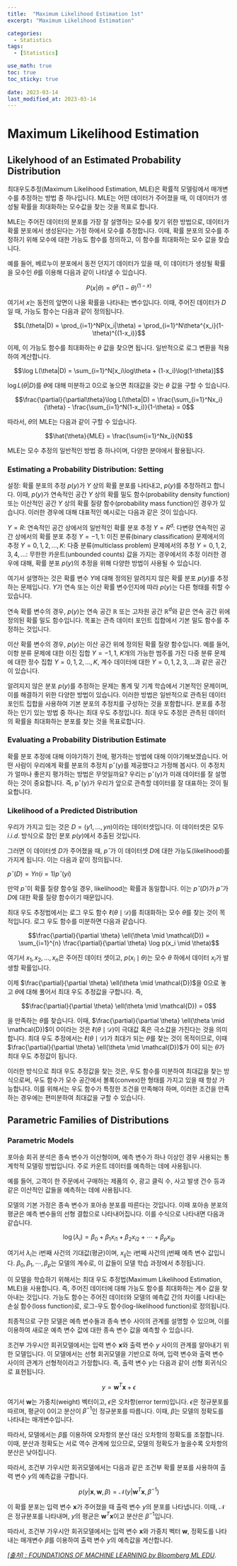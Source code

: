 ```yaml
---
title:  "Maximum Likelihood Estimation 1st"
excerpt: "Maximum Likelihood Estimation"

categories:
  - Statistics
tags:
  - [Statistics]

use_math: true
toc: true
toc_sticky: true
 
date: 2023-03-14
last_modified_at: 2023-03-14
---
```

# Maximum Likelihood Estimation
## Likelyhood of an Estimated Probability Distribution
최대우도추정(Maximum Likelihood Estimation, MLE)은 확률적 모델링에서 매개변수를 추정하는 방법 중 하나입니다. MLE는 어떤 데이터가 주어졌을 때, 이 데이터가 생성될 확률을 최대화하는 모수값을 찾는 것을 목표로 합니다.

MLE는 주어진 데이터의 분포를 가장 잘 설명하는 모수를 찾기 위한 방법으로, 데이터가 확률 분포에서 생성된다는 가정 하에서 모수를 추정합니다. 이때, 확률 분포의 모수를 추정하기 위해 모수에 대한 가능도 함수를 정의하고, 이 함수를 최대화하는 모수 값을 찾습니다.

예를 들어, 베르누이 분포에서 동전 던지기 데이터가 있을 때, 이 데이터가 생성될 확률을 모수인 $\theta$를 이용해 다음과 같이 나타낼 수 있습니다.

$$P(x|\theta) = \theta^{x}(1-\theta)^{(1-x)}$$

여기서 $x$는 동전의 앞면이 나올 확률을 나타내는 변수입니다. 이때, 주어진 데이터가 $D$일 때, 가능도 함수는 다음과 같이 정의됩니다.

$$L(\theta|D) = \prod_{i=1}^NP(x_i|\theta) = \prod_{i=1}^N\theta^{x_i}(1-\theta)^{(1-x_i)}$$

이제, 이 가능도 함수를 최대화하는 $\theta$ 값을 찾으면 됩니다. 일반적으로 로그 변환을 적용하여 계산합니다.

$$\log L(\theta|D) = \sum_{i=1}^N[x_i\log\theta + (1-x_i)\log(1-\theta)]$$

$\log L(\theta|D)$를 $\theta$에 대해 미분하고 0으로 놓으면 최대값을 갖는 $\theta$ 값을 구할 수 있습니다.

$$\frac{\partial}{\partial\theta}\log L(\theta|D) = \frac{\sum_{i=1}^Nx_i}{\theta} - \frac{\sum_{i=1}^N(1-x_i)}{1-\theta} = 0$$

따라서, $\theta$의 MLE는 다음과 같이 구할 수 있습니다.

$$\hat{\theta}{MLE} = \frac{\sum{i=1}^Nx_i}{N}$$

MLE는 모수 추정의 일반적인 방법 중 하나이며, 다양한 분야에서 활용됩니다.

### Estimating a Probability Distribution: Setting

설정: 확률 분포의 추정
$p(y)$가 $Y$ 상의 확률 분포를 나타내고, $p(y)$를 추정하려고 합니다. 이때, $p(y)$가 연속적인 공간 $Y$ 상의 확률 밀도 함수(probability density function) 또는 이산적인 공간 $Y$ 상의 확률 질량 함수(probability mass function)인 경우가 있습니다. 이러한 경우에 대해 대표적인 예시로는 다음과 같은 것이 있습니다.

$Y = R$: 연속적인 공간 상에서의 일반적인 확률 분포 추정
$Y = R^d$: 다변량 연속적인 공간 상에서의 확률 분포 추정
$Y = {-1,1}$: 이진 분류(binary classification) 문제에서의 추정
$Y = {0,1,2,...,K}$: 다중 분류(multiclass problem) 문제에서의 추정
$Y = {0,1,2,3,4,...}$: 무한한 카운트(unbounded counts) 값을 가지는 경우에서의 추정
이러한 경우에 대해, 확률 분포 $p(y)$의 추정을 위해 다양한 방법이 사용될 수 있습니다.

여기서 설명하는 것은 확률 변수 $Y$에 대해 정의된 알려지지 않은 확률 분포 $p(y)$를 추정하는 문제입니다. $Y$가 연속 또는 이산 확률 변수인지에 따라 $p(y)$는 다른 형태를 취할 수 있습니다.

연속 확률 변수의 경우, $p(y)$는 연속 공간 $\mathbb{R}$ 또는 고차원 공간 $\mathbb{R}^d$와 같은 연속 공간 위에 정의된 확률 밀도 함수입니다. 목표는 관측 데이터 포인트 집합에서 기본 밀도 함수를 추정하는 것입니다.

이산 확률 변수의 경우, $p(y)$는 이산 공간 위에 정의된 확률 질량 함수입니다. 예를 들어, 이항 분류 문제에 대한 이진 집합 $Y={-1,1}$, $K$개의 가능한 범주를 가진 다중 분류 문제에 대한 정수 집합 $Y={0,1,2,\dots,K}$, 계수 데이터에 대한 $Y={0,1,2,3,\dots}$과 같은 공간이 있습니다.

알려지지 않은 분포 $p(y)$를 추정하는 문제는 통계 및 기계 학습에서 기본적인 문제이며, 이를 해결하기 위한 다양한 방법이 있습니다. 이러한 방법은 일반적으로 관측된 데이터 포인트 집합을 사용하여 기본 분포의 추정치를 구성하는 것을 포함합니다. 분포를 추정하는 인기 있는 방법 중 하나는 최대 우도 추정입니다. 최대 우도 추정은 관측된 데이터의 확률을 최대화하는 분포를 찾는 것을 목표로합니다.

### Evaluating a Probability Distribution Estimate

확률 분포 추정에 대해 이야기하기 전에, 평가하는 방법에 대해 이야기해보겠습니다.
어떤 사람이 우리에게 확률 분포의 추정치 pˆ(y)를 제공했다고 가정해 봅시다.
이 추정치가 얼마나 좋은지 평가하는 방법은 무엇일까요?
우리는 pˆ(y)가 미래 데이터를 잘 설명하는 것이 중요합니다. 즉, pˆ(y)가 우리가 앞으로 관측할 데이터를 잘 대표하는 것이 필요합니다.

### Likelihood of a Predicted Distribution

우리가 가지고 있는 것은 $D = (y1,..., yn)$이라는 데이터셋입니다. 이 데이터셋은 모두 $i.i.d.$ 방식으로 참인 분포 $p(y)$에서 추출된 것입니다.

그러면 이 데이터셋 $D$가 주어졌을 때, $pˆ$가 이 데이터셋 $D$에 대한 가능도(likelihood)를 가지게 됩니다. 이는 다음과 같이 정의됩니다.

$pˆ(D) = Yn(i=1) pˆ(yi)$

만약 $pˆ$이 확률 질량 함수일 경우, likelihood는 확률과 동일합니다. 이는 $pˆ(D)$가 $pˆ$가 $D$에 대한 확률 질량 함수이기 때문입니다.

최대 우도 추정법에서는 로그 우도 함수 $\ell(\theta \mid \mathcal{D})$를 최대화하는 모수 $\theta$를 찾는 것이 목적입니다. 로그 우도 함수를 미분하면 다음과 같습니다.

$$\frac{\partial}{\partial \theta} \ell(\theta \mid \mathcal{D}) = \sum_{i=1}^{n} \frac{\partial}{\partial \theta} \log p(x_i \mid \theta)$$

여기서 $x_1, x_2, \ldots, x_n$은 주어진 데이터 셋이고, $p(x_i \mid \theta)$는 모수 $\theta$ 하에서 데이터 $x_i$가 발생할 확률입니다.

이제 $\frac{\partial}{\partial \theta} \ell(\theta \mid \mathcal{D})$을 0으로 놓고 $\theta$에 대해 풀어서 최대 우도 추정값을 구합니다. 즉,

$$\frac{\partial}{\partial \theta} \ell(\theta \mid \mathcal{D}) = 0$$

을 만족하는 $\theta$를 찾습니다. 이때, $\frac{\partial}{\partial \theta} \ell(\theta \mid \mathcal{D})$이 0이라는 것은 $\ell(\theta \mid \mathcal{D})$이 극대값 혹은 극소값을 가진다는 것을 의미합니다. 최대 우도 추정에서는 $\ell(\theta \mid \mathcal{D})$가 최대가 되는 $\theta$를 찾는 것이 목적이므로, 이때 $\frac{\partial}{\partial \theta} \ell(\theta \mid \mathcal{D})$가 0이 되는 $\theta$가 최대 우도 추정값이 됩니다.

이러한 방식으로 최대 우도 추정값을 찾는 것은, 우도 함수를 미분하여 최대값을 찾는 방식으로써, 우도 함수가 모수 공간에서 볼록(convex)한 형태를 가지고 있을 때 항상 가능합니다. 이를 위해서는 우도 함수가 특정한 조건을 만족해야 하며, 이러한 조건을 만족하는 경우에는 편미분하여 최대값을 구할 수 있습니다.

## Parametric Families of Distributions
### Parametric Models

포아송 회귀 분석은 종속 변수가 이산형이며, 예측 변수가 하나 이상인 경우 사용되는 통계학적 모델링 방법입니다. 주로 카운트 데이터를 예측하는 데에 사용됩니다.

예를 들어, 고객이 한 주문에서 구매하는 제품의 수, 광고 클릭 수, 사고 발생 건수 등과 같은 이산적인 값들을 예측하는 데에 사용됩니다.

모델의 기본 가정은 종속 변수가 포아송 분포를 따른다는 것입니다. 이때 포아송 분포의 평균은 예측 변수들의 선형 결합으로 나타내어집니다. 이를 수식으로 나타내면 다음과 같습니다.

$$\log(\lambda_i) = \beta_0 + \beta_1 x_{i1} + \beta_2 x_{i2} + \cdots + \beta_p x_{ip}$$

여기서 $\lambda_i$는 i번째 사건의 기대값(평균)이며, $x_{ij}$는 i번째 사건의 j번째 예측 변수 값입니다. $\beta_0, \beta_1, \cdots, \beta_p$는 모델의 계수로, 이 값들이 모델 학습 과정에서 추정됩니다.

이 모델을 학습하기 위해서는 최대 우도 추정법(Maximum Likelihood Estimation, MLE)을 사용합니다. 즉, 주어진 데이터에 대해 가능도 함수를 최대화하는 계수 값을 찾아내는 것입니다. 가능도 함수는 주어진 데이터와 모델의 예측값 간의 차이를 나타내는 손실 함수(loss function)로, 로그-우도 함수(log-likelihood function)로 정의됩니다.

최종적으로 구한 모델은 예측 변수들과 종속 변수 사이의 관계를 설명할 수 있으며, 이를 이용하여 새로운 예측 변수 값에 대한 종속 변수 값을 예측할 수 있습니다.

조건부 가우시안 회귀모델에서는 입력 변수 $\boldsymbol{x}$와 출력 변수 $y$ 사이의 관계를 알아내기 위한 모델입니다. 이 모델에서는 선형 회귀모델을 기반으로 하며, 입력 변수와 출력 변수 사이의 관계가 선형적이라고 가정합니다. 즉, 출력 변수 $y$는 다음과 같이 선형 회귀식으로 표현됩니다.

$$y = \boldsymbol{w}^T\boldsymbol{x} + \epsilon$$

여기서 $\boldsymbol{w}$는 가중치(weight) 벡터이고, $\epsilon$은 오차항(error term)입니다. $\epsilon$은 정규분포를 따르며, 평균이 0이고 분산이 $\beta^{-1}$인 정규분포를 따릅니다. 이때, $\beta$는 모델의 정확도를 나타내는 매개변수입니다.

따라서, 모델에서는 $\beta$를 이용하여 오차항의 분산 대신 오차항의 정확도를 조절합니다. 이때, 분산과 정확도는 서로 역수 관계에 있으므로, 모델의 정확도가 높을수록 오차항의 분산은 낮아집니다.
 
따라서, 조건부 가우시안 회귀모델에서는 다음과 같은 조건부 확률 분포를 사용하여 출력 변수 $y$의 예측값을 구합니다.

$$p(y|\boldsymbol{x}, \boldsymbol{w}, \beta) = \mathcal{N}(y|\boldsymbol{w}^T\boldsymbol{x}, \beta^{-1})$$

이 확률 분포는 입력 변수 $\boldsymbol{x}$가 주어졌을 때 출력 변수 $y$의 분포를 나타냅니다. 이때, $\mathcal{N}$은 정규분포를 나타내며, $y$의 평균은 $\boldsymbol{w}^T\boldsymbol{x}$이고 분산은 $\beta^{-1}$입니다.

따라서, 조건부 가우시안 회귀모델에서는 입력 변수 $\boldsymbol{x}$와 가중치 벡터 $\boldsymbol{w}$, 정확도를 나타내는 매개변수 $\beta$를 이용하여 출력 변수 $y$의 예측값을 계산합니다.

[*[출처] : FOUNDATIONS OF MACHINE LEARNING by Bloomberg ML EDU*](https://bloomberg.github.io/foml/#home).
